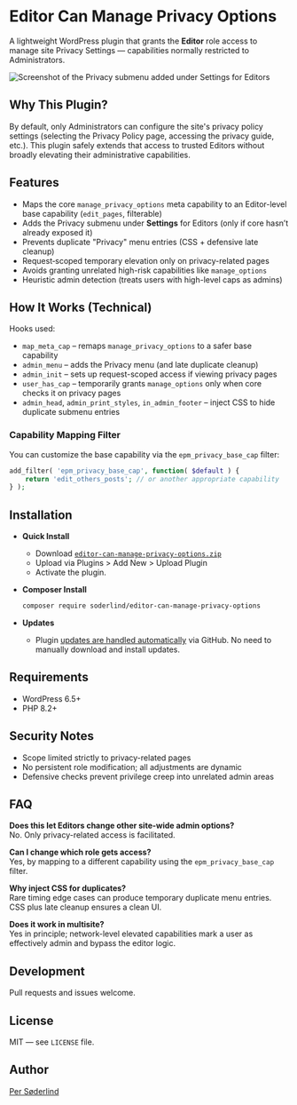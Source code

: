 # Editor Can Manage Privacy Options

A lightweight WordPress plugin that grants the **Editor** role access to manage site Privacy Settings — capabilities normally restricted to Administrators.

<img src="assets/editor-can-manage-privacy-options.png" alt="Screenshot of the Privacy submenu added under Settings for Editors" style="max-width:100%;height:auto;">


## Why This Plugin?

By default, only Administrators can configure the site's privacy policy settings (selecting the Privacy Policy page, accessing the privacy guide, etc.). This plugin safely extends that access to trusted Editors without broadly elevating their administrative capabilities.

## Features

- Maps the core `manage_privacy_options` meta capability to an Editor-level base capability (`edit_pages`, filterable)
- Adds the Privacy submenu under **Settings** for Editors (only if core hasn’t already exposed it)
- Prevents duplicate "Privacy" menu entries (CSS + defensive late cleanup)
- Request‑scoped temporary elevation only on privacy-related pages
- Avoids granting unrelated high-risk capabilities like `manage_options`
- Heuristic admin detection (treats users with high-level caps as admins)

## How It Works (Technical)

Hooks used:
- `map_meta_cap` – remaps `manage_privacy_options` to a safer base capability
- `admin_menu` – adds the Privacy menu (and late duplicate cleanup)
- `admin_init` – sets up request-scoped access if viewing privacy pages
- `user_has_cap` – temporarily grants `manage_options` only when core checks it on privacy pages
- `admin_head`, `admin_print_styles`, `in_admin_footer` – inject CSS to hide duplicate submenu entries

### Capability Mapping Filter
You can customize the base capability via the `epm_privacy_base_cap` filter:

```php
add_filter( 'epm_privacy_base_cap', function( $default ) {
    return 'edit_others_posts'; // or another appropriate capability
} );
```

## Installation

- **Quick Install**

   - Download [`editor-can-manage-privacy-options.zip`](https://github.com/soderlind/editor-can-manage-privacy-options/releases/latest/download/editor-can-manage-privacy-options.zip)
   - Upload via  Plugins > Add New > Upload Plugin
   - Activate the plugin.

- **Composer Install**

   ```bash
   composer require soderlind/editor-can-manage-privacy-options
   ```

- **Updates**
   * Plugin [updates are handled automatically](https://github.com/soderlind/wordpress-plugin-github-updater#readme) via GitHub. No need to manually download and install updates.

## Requirements
- WordPress 6.5+
- PHP 8.2+


## Security Notes
- Scope limited strictly to privacy-related pages
- No persistent role modification; all adjustments are dynamic
- Defensive checks prevent privilege creep into unrelated admin areas

## FAQ
**Does this let Editors change other site-wide admin options?**  
No. Only privacy-related access is facilitated.

**Can I change which role gets access?**  
Yes, by mapping to a different capability using the `epm_privacy_base_cap` filter.

**Why inject CSS for duplicates?**  
Rare timing edge cases can produce temporary duplicate menu entries. CSS plus late cleanup ensures a clean UI.

**Does it work in multisite?**  
Yes in principle; network-level elevated capabilities mark a user as effectively admin and bypass the editor logic.

## Development
Pull requests and issues welcome.

## License
MIT — see `LICENSE` file.

## Author
[Per Søderlind](https://github.com/soderlind)
